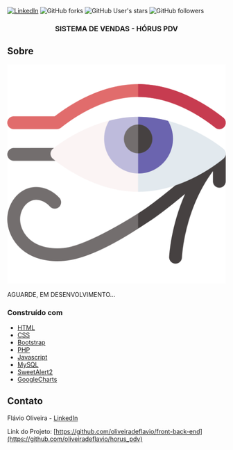 [![LinkedIn][linkedin-shield]][linkedin-url]
![GitHub forks](https://img.shields.io/github/forks/oliveiradeflavio/horus_pdv?style=for-the-badge)
![GitHub User's stars](https://img.shields.io/github/stars/oliveiradeflavio?style=for-the-badge)
![GitHub followers](https://img.shields.io/github/followers/oliveiradeflavio?style=for-the-badge)


<h3 align="center">SISTEMA DE VENDAS - HÓRUS PDV</h3>


<!-- ABOUT THE PROJECT -->
## Sobre 

[![tela inicial][product-screenshot]]()

AGUARDE, EM DESENVOLVIMENTO...

### Construído com

* [HTML](https://www.w3schools.com/html/)
* [CSS](https://www.w3schools.com/css/)
* [Bootstrap](https://getbootstrap.com/)
* [PHP](https://www.php.net/)
* [Javascript](https://www.javascript.com/)
* [MySQL](https://www.mysql.com/)
* [SweetAlert2](https://sweetalert2.github.io/)
* [GoogleCharts](https://developers.google.com/chart)



<!-- CONTACT -->
## Contato

Flávio Oliveira - [LinkedIn](https://www.linkedin.com/in/fladoliveira/)

Link do Projeto: [https://github.com/oliveiradeflavio/front-back-end](https://github.com/oliveiradeflavio/horus_pdv)



<!-- MARKDOWN LINKS & IMAGES -->
<!-- https://www.markdownguide.org/basic-syntax/#reference-style-links -->
[linkedin-shield]: https://img.shields.io/badge/-LinkedIn-black.svg?style=for-the-badge&logo=linkedin&colorB=555
[linkedin-url]: https://www.linkedin.com/in/fladoliveira/
[product-screenshot]: https://github.com/oliveiradeflavio/horus_pdv/blob/main/pdv/img/usuarios/logo.png?raw=true
